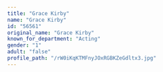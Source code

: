 ```yaml
---
title: "Grace Kirby"
name: "Grace Kirby"
id: "56561"
original_name: "Grace Kirby"
known_for_department: "Acting"
gender: "1"
adult: "false"
profile_path: "/rW0iKqKTMFnyJOxRGBKZeGdltx3.jpg"
---
```

